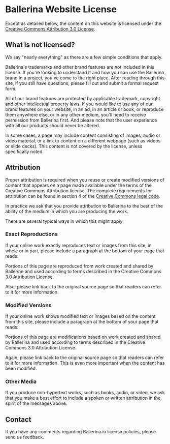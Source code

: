 # Ballerina Website License

Except as detailed below, the content on this website is licensed under the [Creative Commons Attribution 3.0 License](https://creativecommons.org/licenses/by/3.0/us/).

## What is not licensed?
We say "nearly everything" as there are a few simple conditions that apply.

Ballerina's trademarks and other brand features are not included in this license. If you're looking to understand if and how you can use the Ballerina brand in a project, you've come to the right place. After reading through this site, if you still have questions, please fill out and submit a formal request form.

All of our brand features are protected by applicable trademark, copyright and other intellectual property laws. If you would like to use any of our brand features on your website, in an ad, in an article or book, or reproduce them anywhere else, or in any other medium, you'll need to receive permission from Ballerina first. And please note that the user experience with all our products should never be altered.

In some cases, a page may include content consisting of images, audio or video material, or a link to content on a different webpage (such as videos or slide decks). This content is not covered by the license, unless specifically noted.

## Attribution
Proper attribution is required when you reuse or create modified versions of content that appears on a page made available under the terms of the Creative Commons Attribution license. The complete requirements for attribution can be found in section 4 of the [Creative Commons legal code](http://creativecommons.org/licenses/by/3.0/legalcode).

In practice we ask that you provide attribution to Ballerina to the best of the ability of the medium in which you are producing the work.

There are several typical ways in which this might apply:

### Exact Reproductions
If your online work exactly reproduces text or images from this site, in whole or in part, please include a paragraph at the bottom of your page that reads:

Portions of this page are reproduced from work created and shared by Ballerine and used according to terms described in the Creative Commons 3.0 Attribution License.

Also, please link back to the original source page so that readers can refer to it for more information.

### Modified Versions
If your online work shows modified text or images based on the content from this site, please include a paragraph at the bottom of your page that reads:

Portions of this page are modifications based on work created and shared by Ballerina and used according to terms described in the Creative Commons 3.0 Attribution License.

Again, please link back to the original source page so that readers can refer to it for more information. This is even more important when the content has been modified.

### Other Media
If you produce non-hypertext works, such as books, audio, or video, we ask that you make a best effort to include a spoken or written attribution in the spirit of the messages above.

## Contact
If you have any comments regarding Ballerina.io license policies, please send us feedback.
